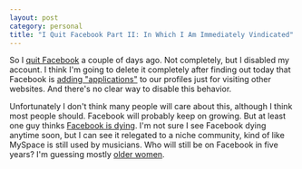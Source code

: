 ```yaml
---
layout: post
category: personal
title: "I Quit Facebook Part II: In Which I Am Immediately Vindicated"
---
```


So I [quit Facebook][1] a couple of days ago. Not completely, but I disabled my account. I think I'm going to delete it
completely after finding out today that Facebook is [adding "applications"][2] to our profiles just for visiting other
websites. And there's no clear way to disable this behavior.

Unfortunately I don't think many people will care about this, although I think most people should. Facebook will
probably keep on growing. But at least one guy thinks [Facebook is dying][3]. I'm not sure I see Facebook dying
anytime soon, but I can see it relegated to a niche community, kind of like MySpace is still used by musicians. Who
will still be on Facebook in five years? I'm guessing mostly [older women][4].

[1]:/personal/2010/05/05/i-quit-facebook-sort-of.html
[2]:http://www.macworld.com/article/151087/2010/05/facebook_addingapps.html
[3]:http://www.baekdal.com/opinion/facebook-is-dying-social-is-not/
[4]:http://www.insidefacebook.com/2009/02/02/fastest-growing-demographic-on-facebook-women-over-55/
